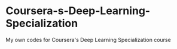 # Coursera-s-Deep-Learning-Specialization
My own codes for Coursera's Deep Learning Specialization course
